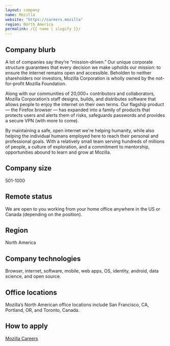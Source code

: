 ```yaml
---
layout: company
name: Mozilla
website: "https://careers.mozilla"
region: North America
permalink: /{{ name | slugify }}/
---
```


## Company blurb

A lot of companies say they’re “mission-driven.” Our unique corporate structure guarantees that every decision we make upholds our mission: to ensure the internet remains open and accessible. Beholden to neither shareholders nor investors, Mozilla Corporation is wholly owned by the not-for-profit Mozilla Foundation.

Along with our communities of 20,000+ contributors and collaborators, Mozilla Corporation’s staff designs, builds, and distributes software that allows people to enjoy the internet on their own terms. Our flagship product — the Firefox browser — has expanded into a family of products that protects users and alerts them of risks, safeguards passwords and provides a secure VPN (with more to come).

By maintaining a safe, open internet we're helping humanity, while also helping the individual humans employed here to reach their personal and professional goals. With a relatively small team serving hundreds of millions of people, a culture of exploration, and a commitment to mentorship, opportunities abound to learn and grow at Mozilla.

## Company size

501-1000

## Remote status

We are open to you working from your home office anywhere in the US or Canada (depending on the position).

## Region

North America

## Company technologies

Browser, internet, software, mobile, web apps, OS, identity, android, data science, and open source.

## Office locations

Mozilla’s North American office locations include San Francisco, CA, Portland, OR, and Toronto, Canada.

## How to apply

[Mozilla Careers](https://careers.mozilla.org/)